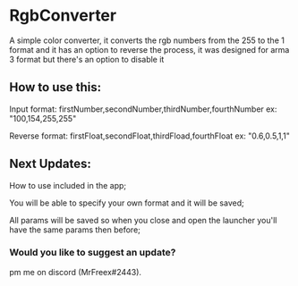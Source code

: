 # RgbConverter
 
A simple color converter, it converts the rgb numbers from the 255 to the 1 format and it has an option to reverse the process,
it was designed for arma 3 format but there's an option to disable it

## How to use this:
Input format: firstNumber,secondNumber,thirdNumber,fourthNumber ex: "100,154,255,255"

Reverse format: firstFloat,secondFloat,thirdFload,fourthFloat ex: "0.6,0.5,1,1"

## Next Updates:

How to use included in the app;

You will be able to specify your own format and it will be saved;

All params will be saved so when you close and open the launcher you'll have the same params then before;

### Would you like to suggest an update?

pm me on discord (MrFreex#2443).
